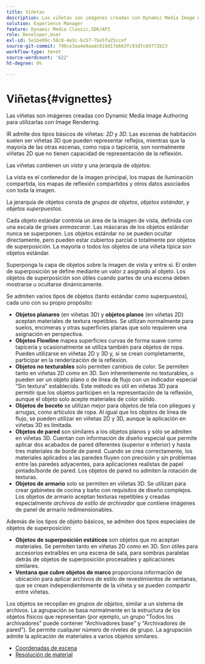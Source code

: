 ```yaml
---
title: Viñetas
description: Las viñetas son imágenes creadas con Dynamic Media Image Authoring para utilizarlas con Image Rendering.
solution: Experience Manager
feature: Dynamic Media Classic,SDK/API
role: Developer,User
exl-id: 5e1be99c-58c0-4e3c-bc57-7be5fa25ccef
source-git-commit: 790ce3aa4e9aadc019d17e663fc93d7c69772b23
workflow-type: tm+mt
source-wordcount: '622'
ht-degree: 0%

---
```


# Viñetas{#vignettes}

Las viñetas son imágenes creadas con Dynamic Media Image Authoring para utilizarlas con Image Rendering.

IR admite dos tipos básicos de viñetas: *2D* y *3D*. Las escenas de habitación suelen ser viñetas 3D que pueden representar reflejos, mientras que la mayoría de las otras escenas, como ropa o tapicería, son normalmente viñetas 2D que no tienen capacidad de representación de la reflexión.

Las viñetas contienen un *vista* y una jerarquía de *objetos*.

La vista es el contenedor de la imagen principal, los mapas de iluminación compartida, los mapas de reflexión compartidos y otros datos asociados con toda la imagen.

La jerarquía de objetos consta de *grupos de objetos*, *objetos estándar*, y *objetos superpuestos*.

Cada objeto estándar controla un área de la imagen de vista, definida con una escala de grises *enmascarar*. Las máscaras de los objetos estándar nunca se superponen. Los objetos estándar no se pueden ocultar directamente, pero pueden estar cubiertos parcial o totalmente por objetos de superposición. La mayoría o todos los objetos de una viñeta típica son objetos estándar.

Superponga la capa de objetos sobre la imagen de vista y entre sí. El orden de superposición se define mediante un valor z asignado al objeto. Los objetos de superposición son útiles cuando partes de una escena deben mostrarse u ocultarse dinámicamente.

Se admiten varios tipos de objetos (tanto estándar como superpuestos), cada uno con su propio propósito:

* **Objetos planares** (en viñetas 3D) y **objetos planos** (en viñetas 2D) aceptan materiales de textura repetibles. Se utilizan normalmente para suelos, encimeras y otras superficies planas que solo requieren una asignación en perspectiva.
* **Objetos Flowline** mapea superficies curvas de forma suave como tapicería y ocasionalmente se utiliza también para objetos de ropa. Pueden utilizarse en viñetas 2D y 3D y, si se crean completamente, participar en la renderización de la reflexión.
* **Objetos no texturables** solo permiten cambios de color. Se permiten tanto en viñetas 2D como en 3D. Son inherentemente no texturables, o pueden ser un objeto plano o de línea de flujo con un indicador especial &quot;Sin textura&quot; establecido. Este método es útil en viñetas 3D para permitir que los objetos participen en la representación de la reflexión, aunque el objeto solo acepte materiales de color sólido.
* **Objetos de boceto** se utilizan mejor para objetos de tela con pliegues y arrugas, como artículos de ropa. Al igual que los objetos de línea de flujo, se pueden utilizar en viñetas 2D y 3D, aunque la aplicación en viñetas 3D es limitada.
* **Objetos de pared** son similares a los objetos planos y sólo se admiten en viñetas 3D. Cuentan con información de diseño especial que permite aplicar dos acabados de pared diferentes (superior e inferior) y hasta tres materiales de borde de pared. Cuando se crea correctamente, los materiales aplicados a las paredes fluyen con precisión y sin problemas entre las paredes adyacentes, para aplicaciones realistas de papel pintado/borde de pared. Los objetos de pared no admiten la rotación de texturas.
* **Objetos de armario** solo se permiten en viñetas 3D. Se utilizan para crear gabinetes de cocina y baño con requisitos de diseño complejos. Los objetos de armario aceptan texturas repetibles y creadas especialmente *archivos de estilo de archivador* que contiene imágenes de panel de armario redimensionables.

Además de los tipos de objeto básicos, se admiten dos tipos especiales de objetos de superposición:

* **Objetos de superposición estáticos** son objetos que no aceptan materiales. Se permiten tanto en viñetas 2D como en 3D. Son útiles para accesorios extraíbles en una escena de sala, para sombras paralelas detrás de objetos de superposición procesables y aplicaciones similares.
* **Ventana que cubre objetos de marco** proporciona información de ubicación para aplicar archivos de estilo de revestimientos de ventanas, que se crean independientemente de la viñeta y se pueden compartir entre viñetas.

Los objetos se recopilan en *grupos de objetos*, similar a un sistema de archivos. La agrupación se basa normalmente en la estructura de los objetos físicos que representan (por ejemplo, un grupo &quot;Todos los archivadores&quot; puede contener &quot;Archivadores base&quot; y &quot;Archivadores de pared&quot;). Se permite cualquier número de niveles de grupo. La agrupación admite la aplicación de materiales a varios objetos similares.

* [Coordenadas de escena](c-ir-scene-coordinates.md)
* [Resolución de material](c-ir-material-resolution.md)
